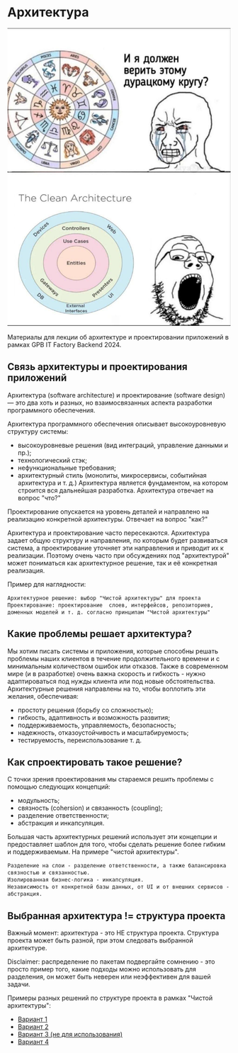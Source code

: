 # Архитектура

![meme.png](meme.png)

Материалы для лекции об архитектуре и проектировании приложений в рамках GPB IT Factory Backend 2024.

## Связь архитектуры и проектирования приложений

Архитектура (software architecture) и проектирование (software design) — это два хоть и разных, но взаимосвязанных аспекта разработки программного обеспечения. 

Архитектура программного обеспечения описывает высокоуровневую структуру системы:
- высокоуровневые решения (вид интеграций, управление данными и пр.);
- технологический стэк;
- нефункциональные требования;
- архитектурный стиль (монолиты, микросервисы, событийная архитектура и т. д.)
Архитектура является фундаментом, на котором строится вся дальнейшая разработка. Архитектура отвечает на вопрос "что?"

Проектирование опускается на уровень деталей и направлено на реализацию конкретной архитектуры. Отвечает на вопрос "как?"

Архитектура и проектирование часто пересекаются. Архитектура задает общую структуру и направления, по которым будет развиваться система, а проектирование уточняет эти направления и приводит их к реализации.
Поэтому очень часто при обсуждениях под "архитектурой" может пониматься как архитектурное решение, так и её конкретная реализация.

Пример для наглядности:
```text
Архитектурное решение: выбор "Чистой архитектуры" для проекта
Проектирование: проектирование  слоев, интерфейсов, репозиториев, доменных моделей и т. д. согласно принципам "Чистой архитектуры"
```

## Какие проблемы решает архитектура?

Мы хотим писать системы и приложения, которые способны решать проблемы наших клиентов в течение продолжительного времени и с минимальным количеством ошибок или отказов.
Также в современном мире (и в разработке) очень важна скорость и гибкость - нужно адаптироваться под нужды клиента или под новые обстоятельства.
Архитектурные решения направлены на то, чтобы воплотить эти желания, обеспечивая:
- простоту решения (борьбу со сложностью);
- гибкость, адаптивность и возможность развития;
- поддерживаемость, управляемость, безопасность;
- надежность, отказоустойчивость и масштабируемость;
- тестируемость, переиспользование т. д.

## Как спроектировать такое решение?

С точки зрения проектирования мы стараемся решить проблемы с помощью следующих концепций:
- модульность;
- связность (cohersion) и связанность (coupling);
- разделение ответственности;
- абстракция и инкапсуляция.

Большая часть архитектурных решений использует эти концепции и предоставляет шаблон для того, чтобы сделать решение более гибким и поддерживаемым.
На примере "чистой архитектуры".
```text
Разделение на слои - разделение ответственности, а также балансировка связностью и связанностью.
Изолированная бизнес-логика - инкапсуляция.
Независимость от конкретной базы данных, от UI и от внешних сервисов - абстракция.
```

## Выбранная архитектура != структура проекта

Важный момент: архитектура - это НЕ структура проекта. Структура проекта может быть разной, при этом
следовать выбранной архитектуре.

Disclaimer: распределение по пакетам подвергайте сомнению - это просто пример того, какие подходы можно использовать для разделения, он может
быть неверен или неэффективен для вашей задачи.

Примеры разных решений по структуре проекта в рамках "Чистой архитектуры":
- [Вариант 1](clean_architecture_structure_v1.md)
- [Вариант 2](clean_architecture_structure_v2.md)
- [Вариант 3 (не для использования)](clean_architecture_structure_v3.md)
- [Вариант 4](is_it_really_clean_architecture_structure_v4.md)